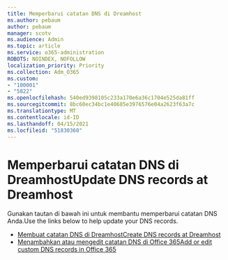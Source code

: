 ```yaml
---
title: Memperbarui catatan DNS di Dreamhost
ms.author: pebaum
author: pebaum
manager: scotv
ms.audience: Admin
ms.topic: article
ms.service: o365-administration
ROBOTS: NOINDEX, NOFOLLOW
localization_priority: Priority
ms.collection: Adm_O365
ms.custom:
- "100001"
- "5822"
ms.openlocfilehash: 540ed9398105c233a170e6a36c1704e525da81ff
ms.sourcegitcommit: 8bc60ec34bc1e40685e3976576e04a2623f63a7c
ms.translationtype: MT
ms.contentlocale: id-ID
ms.lasthandoff: 04/15/2021
ms.locfileid: "51830360"
---
```

# <a name="update-dns-records-at-dreamhost"></a><span data-ttu-id="f43a2-102">Memperbarui catatan DNS di Dreamhost</span><span class="sxs-lookup"><span data-stu-id="f43a2-102">Update DNS records at Dreamhost</span></span>

<span data-ttu-id="f43a2-103">Gunakan tautan di bawah ini untuk membantu memperbarui catatan DNS Anda.</span><span class="sxs-lookup"><span data-stu-id="f43a2-103">Use the links below to help update your DNS records.</span></span>

- [<span data-ttu-id="f43a2-104">Membuat catatan DNS di Dreamhost</span><span class="sxs-lookup"><span data-stu-id="f43a2-104">Create DNS records at Dreamhost</span></span>](https://docs.microsoft.com/microsoft-365/admin/dns/create-dns-records-at-dreamhost?view=o365-worldwide)
- [<span data-ttu-id="f43a2-105">Menambahkan atau mengedit catatan DNS di Office 365</span><span class="sxs-lookup"><span data-stu-id="f43a2-105">Add or edit custom DNS records in Office 365</span></span>](https://docs.microsoft.com/microsoft-365/admin/setup/add-domain#add-or-edit-custom-dns-records)